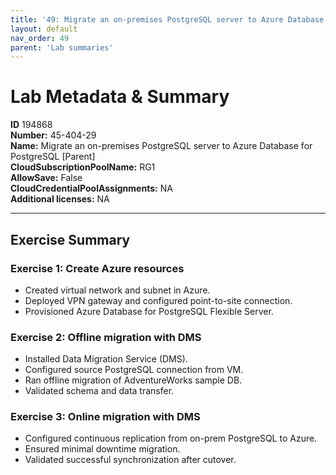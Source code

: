 ```yaml
---
title: '49: Migrate an on-premises PostgreSQL server to Azure Database for PostgreSQL [Parent]'
layout: default
nav_order: 49
parent: 'Lab summaries'
--- 
```


# Lab Metadata & Summary

**ID** 194868  
**Number:** 45-404-29  
**Name:** Migrate an on-premises PostgreSQL server to Azure Database for PostgreSQL [Parent]  
**CloudSubscriptionPoolName:** RG1  
**AllowSave:** False  
**CloudCredentialPoolAssignments:** NA  
**Additional licenses:** NA  

---

## Exercise Summary

### Exercise 1: Create Azure resources
- Created virtual network and subnet in Azure.  
- Deployed VPN gateway and configured point-to-site connection.  
- Provisioned Azure Database for PostgreSQL Flexible Server.  

### Exercise 2: Offline migration with DMS
- Installed Data Migration Service (DMS).  
- Configured source PostgreSQL connection from VM.  
- Ran offline migration of AdventureWorks sample DB.  
- Validated schema and data transfer.  

### Exercise 3: Online migration with DMS
- Configured continuous replication from on-prem PostgreSQL to Azure.  
- Ensured minimal downtime migration.  
- Validated successful synchronization after cutover.
